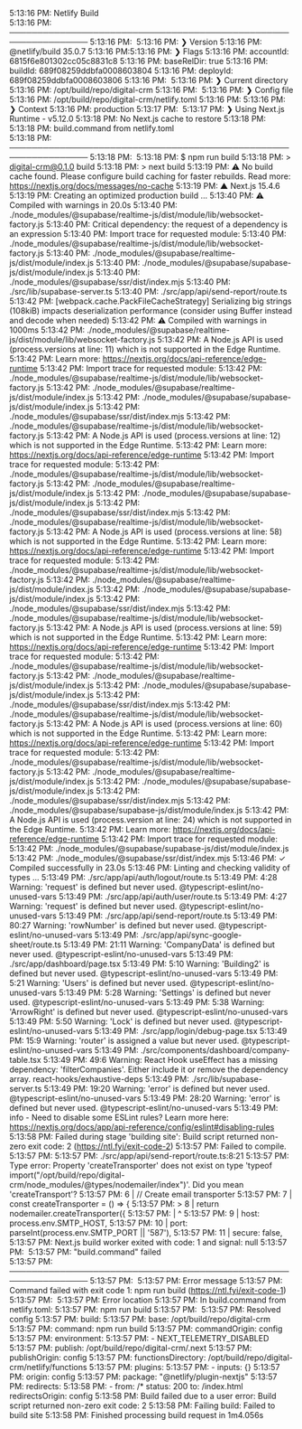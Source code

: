 5:13:16 PM: Netlify Build                                                 
5:13:16 PM: ────────────────────────────────────────────────────────────────
5:13:16 PM: ​
5:13:16 PM: ❯ Version
5:13:16 PM:   @netlify/build 35.0.7
5:13:16 PM: ​
5:13:16 PM: ❯ Flags
5:13:16 PM:   accountId: 6815f6e801302cc05c8831c8
5:13:16 PM:   baseRelDir: true
5:13:16 PM:   buildId: 689f08259ddbfa0008603804
5:13:16 PM:   deployId: 689f08259ddbfa0008603806
5:13:16 PM: ​
5:13:16 PM: ❯ Current directory
5:13:16 PM:   /opt/build/repo/digital-crm
5:13:16 PM: ​
5:13:16 PM: ❯ Config file
5:13:16 PM:   /opt/build/repo/digital-crm/netlify.toml
5:13:16 PM: ​
5:13:16 PM: ❯ Context
5:13:16 PM:   production
5:13:17 PM: ​
5:13:17 PM: ❯ Using Next.js Runtime - v5.12.0
5:13:18 PM: No Next.js cache to restore
5:13:18 PM: ​
5:13:18 PM: build.command from netlify.toml                               
5:13:18 PM: ────────────────────────────────────────────────────────────────
5:13:18 PM: ​
5:13:18 PM: $ npm run build
5:13:18 PM: > digital-crm@0.1.0 build
5:13:18 PM: > next build
5:13:19 PM: ⚠ No build cache found. Please configure build caching for faster rebuilds. Read more: https://nextjs.org/docs/messages/no-cache
5:13:19 PM:    ▲ Next.js 15.4.6
5:13:19 PM:    Creating an optimized production build ...
5:13:40 PM:  ⚠ Compiled with warnings in 20.0s
5:13:40 PM: ./node_modules/@supabase/realtime-js/dist/module/lib/websocket-factory.js
5:13:40 PM: Critical dependency: the request of a dependency is an expression
5:13:40 PM: Import trace for requested module:
5:13:40 PM: ./node_modules/@supabase/realtime-js/dist/module/lib/websocket-factory.js
5:13:40 PM: ./node_modules/@supabase/realtime-js/dist/module/index.js
5:13:40 PM: ./node_modules/@supabase/supabase-js/dist/module/index.js
5:13:40 PM: ./node_modules/@supabase/ssr/dist/index.mjs
5:13:40 PM: ./src/lib/supabase-server.ts
5:13:40 PM: ./src/app/api/send-report/route.ts
5:13:42 PM: <w> [webpack.cache.PackFileCacheStrategy] Serializing big strings (108kiB) impacts deserialization performance (consider using Buffer instead and decode when needed)
5:13:42 PM:  ⚠ Compiled with warnings in 1000ms
5:13:42 PM: ./node_modules/@supabase/realtime-js/dist/module/lib/websocket-factory.js
5:13:42 PM: A Node.js API is used (process.versions at line: 11) which is not supported in the Edge Runtime.
5:13:42 PM: Learn more: https://nextjs.org/docs/api-reference/edge-runtime
5:13:42 PM: Import trace for requested module:
5:13:42 PM: ./node_modules/@supabase/realtime-js/dist/module/lib/websocket-factory.js
5:13:42 PM: ./node_modules/@supabase/realtime-js/dist/module/index.js
5:13:42 PM: ./node_modules/@supabase/supabase-js/dist/module/index.js
5:13:42 PM: ./node_modules/@supabase/ssr/dist/index.mjs
5:13:42 PM: ./node_modules/@supabase/realtime-js/dist/module/lib/websocket-factory.js
5:13:42 PM: A Node.js API is used (process.versions at line: 12) which is not supported in the Edge Runtime.
5:13:42 PM: Learn more: https://nextjs.org/docs/api-reference/edge-runtime
5:13:42 PM: Import trace for requested module:
5:13:42 PM: ./node_modules/@supabase/realtime-js/dist/module/lib/websocket-factory.js
5:13:42 PM: ./node_modules/@supabase/realtime-js/dist/module/index.js
5:13:42 PM: ./node_modules/@supabase/supabase-js/dist/module/index.js
5:13:42 PM: ./node_modules/@supabase/ssr/dist/index.mjs
5:13:42 PM: ./node_modules/@supabase/realtime-js/dist/module/lib/websocket-factory.js
5:13:42 PM: A Node.js API is used (process.versions at line: 58) which is not supported in the Edge Runtime.
5:13:42 PM: Learn more: https://nextjs.org/docs/api-reference/edge-runtime
5:13:42 PM: Import trace for requested module:
5:13:42 PM: ./node_modules/@supabase/realtime-js/dist/module/lib/websocket-factory.js
5:13:42 PM: ./node_modules/@supabase/realtime-js/dist/module/index.js
5:13:42 PM: ./node_modules/@supabase/supabase-js/dist/module/index.js
5:13:42 PM: ./node_modules/@supabase/ssr/dist/index.mjs
5:13:42 PM: ./node_modules/@supabase/realtime-js/dist/module/lib/websocket-factory.js
5:13:42 PM: A Node.js API is used (process.versions at line: 59) which is not supported in the Edge Runtime.
5:13:42 PM: Learn more: https://nextjs.org/docs/api-reference/edge-runtime
5:13:42 PM: Import trace for requested module:
5:13:42 PM: ./node_modules/@supabase/realtime-js/dist/module/lib/websocket-factory.js
5:13:42 PM: ./node_modules/@supabase/realtime-js/dist/module/index.js
5:13:42 PM: ./node_modules/@supabase/supabase-js/dist/module/index.js
5:13:42 PM: ./node_modules/@supabase/ssr/dist/index.mjs
5:13:42 PM: ./node_modules/@supabase/realtime-js/dist/module/lib/websocket-factory.js
5:13:42 PM: A Node.js API is used (process.versions at line: 60) which is not supported in the Edge Runtime.
5:13:42 PM: Learn more: https://nextjs.org/docs/api-reference/edge-runtime
5:13:42 PM: Import trace for requested module:
5:13:42 PM: ./node_modules/@supabase/realtime-js/dist/module/lib/websocket-factory.js
5:13:42 PM: ./node_modules/@supabase/realtime-js/dist/module/index.js
5:13:42 PM: ./node_modules/@supabase/supabase-js/dist/module/index.js
5:13:42 PM: ./node_modules/@supabase/ssr/dist/index.mjs
5:13:42 PM: ./node_modules/@supabase/supabase-js/dist/module/index.js
5:13:42 PM: A Node.js API is used (process.version at line: 24) which is not supported in the Edge Runtime.
5:13:42 PM: Learn more: https://nextjs.org/docs/api-reference/edge-runtime
5:13:42 PM: Import trace for requested module:
5:13:42 PM: ./node_modules/@supabase/supabase-js/dist/module/index.js
5:13:42 PM: ./node_modules/@supabase/ssr/dist/index.mjs
5:13:46 PM:  ✓ Compiled successfully in 23.0s
5:13:46 PM:    Linting and checking validity of types ...
5:13:49 PM: ./src/app/api/auth/logout/route.ts
5:13:49 PM: 4:28  Warning: 'request' is defined but never used.  @typescript-eslint/no-unused-vars
5:13:49 PM: ./src/app/api/auth/user/route.ts
5:13:49 PM: 4:27  Warning: 'request' is defined but never used.  @typescript-eslint/no-unused-vars
5:13:49 PM: ./src/app/api/send-report/route.ts
5:13:49 PM: 80:27  Warning: 'rowNumber' is defined but never used.  @typescript-eslint/no-unused-vars
5:13:49 PM: ./src/app/api/sync-google-sheet/route.ts
5:13:49 PM: 21:11  Warning: 'CompanyData' is defined but never used.  @typescript-eslint/no-unused-vars
5:13:49 PM: ./src/app/dashboard/page.tsx
5:13:49 PM: 5:10  Warning: 'Building2' is defined but never used.  @typescript-eslint/no-unused-vars
5:13:49 PM: 5:21  Warning: 'Users' is defined but never used.  @typescript-eslint/no-unused-vars
5:13:49 PM: 5:28  Warning: 'Settings' is defined but never used.  @typescript-eslint/no-unused-vars
5:13:49 PM: 5:38  Warning: 'ArrowRight' is defined but never used.  @typescript-eslint/no-unused-vars
5:13:49 PM: 5:50  Warning: 'Lock' is defined but never used.  @typescript-eslint/no-unused-vars
5:13:49 PM: ./src/app/login/debug-page.tsx
5:13:49 PM: 15:9  Warning: 'router' is assigned a value but never used.  @typescript-eslint/no-unused-vars
5:13:49 PM: ./src/components/dashboard/company-table.tsx
5:13:49 PM: 49:6  Warning: React Hook useEffect has a missing dependency: 'filterCompanies'. Either include it or remove the dependency array.  react-hooks/exhaustive-deps
5:13:49 PM: ./src/lib/supabase-server.ts
5:13:49 PM: 19:20  Warning: 'error' is defined but never used.  @typescript-eslint/no-unused-vars
5:13:49 PM: 28:20  Warning: 'error' is defined but never used.  @typescript-eslint/no-unused-vars
5:13:49 PM: info  - Need to disable some ESLint rules? Learn more here: https://nextjs.org/docs/app/api-reference/config/eslint#disabling-rules
5:13:58 PM: Failed during stage 'building site': Build script returned non-zero exit code: 2 (https://ntl.fyi/exit-code-2)
5:13:57 PM: Failed to compile.
5:13:57 PM: 
5:13:57 PM: ./src/app/api/send-report/route.ts:8:21
5:13:57 PM: Type error: Property 'createTransporter' does not exist on type 'typeof import("/opt/build/repo/digital-crm/node_modules/@types/nodemailer/index")'. Did you mean 'createTransport'?
5:13:57 PM:    6 | // Create email transporter
5:13:57 PM:    7 | const createTransporter = () => {
5:13:57 PM: >  8 |   return nodemailer.createTransporter({
5:13:57 PM:      |                     ^
5:13:57 PM:    9 |     host: process.env.SMTP_HOST,
5:13:57 PM:   10 |     port: parseInt(process.env.SMTP_PORT || '587'),
5:13:57 PM:   11 |     secure: false,
5:13:57 PM: Next.js build worker exited with code: 1 and signal: null
5:13:57 PM: ​
5:13:57 PM: "build.command" failed                                        
5:13:57 PM: ────────────────────────────────────────────────────────────────
5:13:57 PM: ​
5:13:57 PM:   Error message
5:13:57 PM:   Command failed with exit code 1: npm run build (https://ntl.fyi/exit-code-1)
5:13:57 PM: ​
5:13:57 PM:   Error location
5:13:57 PM:   In build.command from netlify.toml:
5:13:57 PM:   npm run build
5:13:57 PM: ​
5:13:57 PM:   Resolved config
5:13:57 PM:   build:
5:13:57 PM:     base: /opt/build/repo/digital-crm
5:13:57 PM:     command: npm run build
5:13:57 PM:     commandOrigin: config
5:13:57 PM:     environment:
5:13:57 PM:       - NEXT_TELEMETRY_DISABLED
5:13:57 PM:     publish: /opt/build/repo/digital-crm/.next
5:13:57 PM:     publishOrigin: config
5:13:57 PM:   functionsDirectory: /opt/build/repo/digital-crm/netlify/functions
5:13:57 PM:   plugins:
5:13:57 PM:     - inputs: {}
5:13:57 PM:       origin: config
5:13:57 PM:       package: "@netlify/plugin-nextjs"
5:13:57 PM:   redirects:
5:13:58 PM:     - from: /*
      status: 200
      to: /index.html
  redirectsOrigin: config
5:13:58 PM: Build failed due to a user error: Build script returned non-zero exit code: 2
5:13:58 PM: Failing build: Failed to build site
5:13:58 PM: Finished processing build request in 1m4.056s